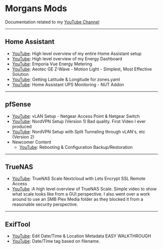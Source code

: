 # Morgans Mods
Documentation related to my [YouTube Channel](https://www.youtube.com/@morgansmodifications)
___
## Home Assistant
- [YouTube](https://www.youtube.com/watch?v=zdTaFIKCRSE&): High level overview of my entire Home Assistant setup
- [YouTube](https://youtu.be/uhSoSi3-zec): High level overview of my Energy Dashboard
- [YouTube](https://www.youtube.com/watch?v=MkGi_UyWSZc): Emporia Vue Energy Metering
- [YouTube](https://youtu.be/hCSlaGx6cOY): Aeotec GE Z-Wave - Motion Light - Simplest, Most Effective Solution
- [YouTube](https://youtu.be/ZwLyuxBo-Ak): Getting Latitude & Longitude for zones.yaml
- [YouTube](https://youtu.be/bTwr26n60qs): Home Assistant UPS Monitoring - NUT Addon
___
## pfSense
- [YouTube](https://www.youtube.com/watch?v=Ao0rXqbJZ-E): vLAN Setup - Netgear Access Point & Netgear Switch
- [YouTube](https://youtu.be/zO6BN5mbGQ4): NordVPN Setup (Version 1) Bad quality. First Video I ever produced
- [YouTube](https://youtu.be/AouyT76yMmU): NordVPN Setup with Split Tunneling through vLAN's, etc (Version 2) 
- Newcomer Content
  - [YouTube](https://www.youtube.com/watch?v=SrPGlDmDGPc): Rebooting & Configuration Backup/Restoration

___
## TrueNAS
- [YouTube](https://www.youtube.com/watch?v=3LxhyhNm9e0): TrueNAS Scale Nextcloud with Lets Encrypt SSL Remote Access
- [YouTube](https://www.youtube.com/watch?v=uGc2EasiOYg) :A high level overview of TrueNAS Scale. Simple video to show what scale looks like from a GUI perspective. I also went over a work around to use an SMB Plex Media folder as they blocked it from a reasonable security perspective. 
___
## ExifTool
- [YouTube](https://youtu.be/z1QJK8ZJa5U): Edit Date/Time & Location Metadata EASY WALKTHROUGH
- [YouTube](https://youtu.be/0O9oQFjb9E0): Date/Time tag based on filename.

